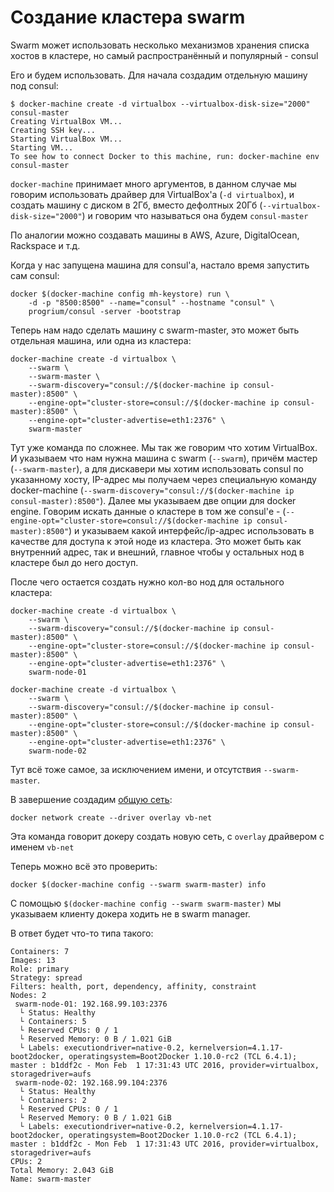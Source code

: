 # Создание кластера swarm

Swarm может использовать несколько механизмов хранения списка хостов в кластере,
но самый распространённый и популярный - consul

Его и будем использовать. Для начала создадим отдельную машину под consul:

    $ docker-machine create -d virtualbox --virtualbox-disk-size="2000" consul-master
    Creating VirtualBox VM...
    Creating SSH key...
    Starting VirtualBox VM...
    Starting VM...
    To see how to connect Docker to this machine, run: docker-machine env consul-master

`docker-machine` принимает много аргументов, в данном случае мы говорим
использовать драйвер для VirtualBox'а (`-d virtualbox`), и создать машину с
диском в 2Гб, вместо дефолтных 20Гб (`--virtualbox-disk-size="2000"`) и
говорим что называться она будем `consul-master`


По аналогии можно создавать машины в AWS, Azure, DigitalOcean, Rackspace и т.д.


Когда у нас запущена машина для consul'а, настало время запустить сам consul:

    docker $(docker-machine config mh-keystore) run \
        -d -p "8500:8500" --name="consul" --hostname "consul" \
        progrium/consul -server -bootstrap


Теперь нам надо сделать машину с swarm-master, это может быть отдельная машина,
или одна из кластера:

    docker-machine create -d virtualbox \
        --swarm \
        --swarm-master \
        --swarm-discovery="consul://$(docker-machine ip consul-master):8500" \
        --engine-opt="cluster-store=consul://$(docker-machine ip consul-master):8500" \
        --engine-opt="cluster-advertise=eth1:2376" \
        swarm-master

Тут уже команда по сложнее. Мы так же говорим что хотим VirtualBox.
И указываем что нам нужна машина с swarm (`--swarm`), причём мастер (`--swarm-master`),
а для дискавери мы хотим использовать consul по указанному хосту, IP-адрес мы
получаем через специальную команду docker-machine
(`--swarm-discovery="consul://$(docker-machine ip consul-master):8500"`).
Далее мы указываем две опции для docker engine. Говорим искать данные о кластере
в том же consul'е - (`--engine-opt="cluster-store=consul://$(docker-machine ip consul-master):8500"`)
и указываем какой интерфейс/ip-адрес использовать в качестве для доступа к этой
ноде из кластера. Это может быть как внутренний адрес, так и внешний, главное
чтобы у остальных нод в кластере был до него доступ.

После чего остается создать нужно кол-во нод для остального кластера:

    docker-machine create -d virtualbox \
        --swarm \
        --swarm-discovery="consul://$(docker-machine ip consul-master):8500" \
        --engine-opt="cluster-store=consul://$(docker-machine ip consul-master):8500" \
        --engine-opt="cluster-advertise=eth1:2376" \
        swarm-node-01

    docker-machine create -d virtualbox \
        --swarm \
        --swarm-discovery="consul://$(docker-machine ip consul-master):8500" \
        --engine-opt="cluster-store=consul://$(docker-machine ip consul-master):8500" \
        --engine-opt="cluster-advertise=eth1:2376" \
        swarm-node-02

Тут всё тоже самое, за исключением имени, и отсутствия `--swarm-master`.

В завершение создадим [общую сеть](https://docs.docker.com/engine/userguide/networking/get-started-overlay/):

    docker network create --driver overlay vb-net

Эта команда говорит докеру создать новую сеть, с `overlay` драйвером с именем `vb-net`

Теперь можно всё это проверить:

    docker $(docker-machine config --swarm swarm-master) info

С помощью `$(docker-machine config --swarm swarm-master)` мы указываем клиенту докера
ходить не в swarm manager.

В ответ будет что-то типа такого:

    Containers: 7
    Images: 13
    Role: primary
    Strategy: spread
    Filters: health, port, dependency, affinity, constraint
    Nodes: 2
     swarm-node-01: 192.168.99.103:2376
      └ Status: Healthy
      └ Containers: 5
      └ Reserved CPUs: 0 / 1
      └ Reserved Memory: 0 B / 1.021 GiB
      └ Labels: executiondriver=native-0.2, kernelversion=4.1.17-boot2docker, operatingsystem=Boot2Docker 1.10.0-rc2 (TCL 6.4.1); master : b1ddf2c - Mon Feb  1 17:31:43 UTC 2016, provider=virtualbox, storagedriver=aufs
     swarm-node-02: 192.168.99.104:2376
      └ Status: Healthy
      └ Containers: 2
      └ Reserved CPUs: 0 / 1
      └ Reserved Memory: 0 B / 1.021 GiB
      └ Labels: executiondriver=native-0.2, kernelversion=4.1.17-boot2docker, operatingsystem=Boot2Docker 1.10.0-rc2 (TCL 6.4.1); master : b1ddf2c - Mon Feb  1 17:31:43 UTC 2016, provider=virtualbox, storagedriver=aufs
    CPUs: 2
    Total Memory: 2.043 GiB
    Name: swarm-master
